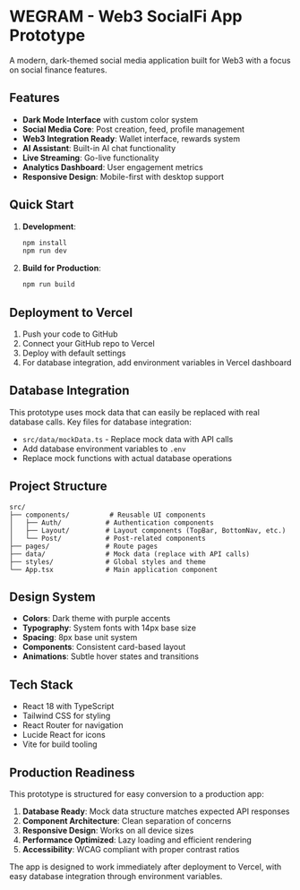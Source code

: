 # WEGRAM - Web3 SocialFi App Prototype

A modern, dark-themed social media application built for Web3 with a focus on social finance features.

## Features

- **Dark Mode Interface** with custom color system
- **Social Media Core**: Post creation, feed, profile management
- **Web3 Integration Ready**: Wallet interface, rewards system
- **AI Assistant**: Built-in AI chat functionality  
- **Live Streaming**: Go-live functionality
- **Analytics Dashboard**: User engagement metrics
- **Responsive Design**: Mobile-first with desktop support

## Quick Start

1. **Development**:
   ```bash
   npm install
   npm run dev
   ```

2. **Build for Production**:
   ```bash
   npm run build
   ```

## Deployment to Vercel

1. Push your code to GitHub
2. Connect your GitHub repo to Vercel
3. Deploy with default settings
4. For database integration, add environment variables in Vercel dashboard

## Database Integration

This prototype uses mock data that can easily be replaced with real database calls. Key files for database integration:

- `src/data/mockData.ts` - Replace mock data with API calls
- Add database environment variables to `.env`
- Replace mock functions with actual database operations

## Project Structure

```
src/
├── components/          # Reusable UI components
│   ├── Auth/           # Authentication components
│   ├── Layout/         # Layout components (TopBar, BottomNav, etc.)
│   └── Post/           # Post-related components
├── pages/              # Route pages
├── data/               # Mock data (replace with API calls)
├── styles/             # Global styles and theme
└── App.tsx             # Main application component
```

## Design System

- **Colors**: Dark theme with purple accents
- **Typography**: System fonts with 14px base size
- **Spacing**: 8px base unit system  
- **Components**: Consistent card-based layout
- **Animations**: Subtle hover states and transitions

## Tech Stack

- React 18 with TypeScript
- Tailwind CSS for styling
- React Router for navigation
- Lucide React for icons
- Vite for build tooling

## Production Readiness

This prototype is structured for easy conversion to a production app:

1. **Database Ready**: Mock data structure matches expected API responses
2. **Component Architecture**: Clean separation of concerns
3. **Responsive Design**: Works on all device sizes
4. **Performance Optimized**: Lazy loading and efficient rendering
5. **Accessibility**: WCAG compliant with proper contrast ratios

The app is designed to work immediately after deployment to Vercel, with easy database integration through environment variables.